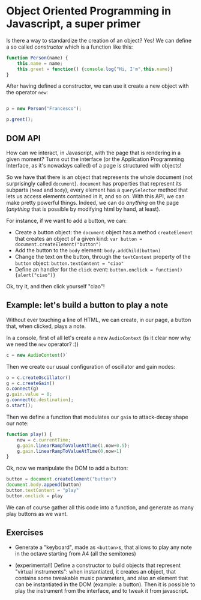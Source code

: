 # Object Oriented Programming in Javascript, a super primer


Is there a way to standardize the creation of an object? Yes! We can define a so called _constructor_ which is a function like this:

```javascript
function Person(name) {
    this.name = name;
    this.greet = function() {console.log("Hi, I'm",this.name)}
}
```

After having defined a constructor, we can use it create a new object with the operator `new`:

```javascript

p = new Person("Francesco");

p.greet();

```

## DOM API

How can we interact, in Javascript, with the page that is rendering in a given moment?
Turns out the interface (or the Application Programming Interface, as it's nowadays called) of a page is structured with objects!

So we have that there is an object that represents the whole document (not surprisingly called `document`). `document` has properties that represent its subparts (`head` and `body`), every element has a `querySelector` method that lets us access elements contained in it, and so on. With this API, we can make pretty powerful things. Indeed, we can do _anything_ on the page (_anything_ that is possible by modifying html by hand, at least).

For instance, if we want to add a button, we can:

- Create a button object: the `document` object has a method `createElement` that creates an object of a given kind: `var button = document.createElement("button")`
- Add the button to the `body` element: `body.addChild(button)`
- Change the text on the button, through the `textContent` property of the `button` object: `button.textContent = "ciao"`
- Define an handler for the `click` event: `button.onclick = function() {alert("ciao")}`

Ok, try it, and then click yourself "ciao"!

## Example: let's build a button to play a note

Without ever touching a line of HTML, we can create, in our page, a button that, when clicked, plays a note.

In a console, first of all let's create a new `AudioContext` (is it clear now why we need the `new` operator? :))

```javascript
c = new AudioContext()`
```

Then we create our usual configuration of oscillator and gain nodes:

```javascript
o = c.createOscillator()
g = c.createGain()
o.connect(g)
g.gain.value = 0;
g.connect(c.destination);
o.start();
```

Then we define a function that modulates our `gain` to attack-decay shape our note:

```javascript
function play() {
    now = c.currentTime; 
    g.gain.linearRampToValueAtTime(1,now+0.5); 
    g.gain.linearRampToValueAtTime(0,now+1)
}
```

Ok, now we manipulate the DOM to add a button:

```javascript
button = document.createElement("button")
document.body.append(button)
button.textContent = "play"
button.onclick = play
```

We can of course gather all this code into a function, and generate as many play buttons as we want.

## Exercises

* Generate a "keyboard", made as `<button>`s, that allows to play any note in the octave starting from A4 (all the semitones)

* (experimental!) Define a constructor to build objects that represent "virtual instruments": when instantiated, it creates an object, that contains some tweakable music parameters, and also an element that can be instantiated in the DOM (example: a button). Then it is possible to play the instrument from the interface, and to tweak it from javascript.
